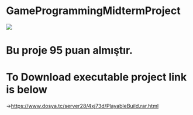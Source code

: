 # GameProgrammingMidtermProject

![](gameplay.gif)

# Bu proje 95 puan almıştır.
# To Download executable project link is below 
->https://www.dosya.tc/server28/4xj73d/PlayableBuild.rar.html
